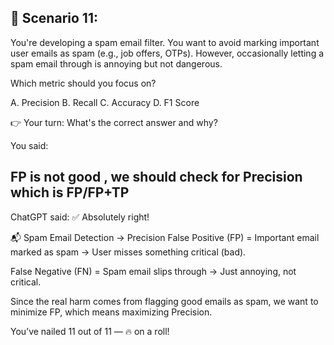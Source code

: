 ## 🔢 Scenario 11:
You're developing a spam email filter. You want to avoid marking important user emails as spam (e.g., job offers, OTPs). However, occasionally letting a spam email through is annoying but not dangerous.

Which metric should you focus on?

A. Precision
B. Recall
C. Accuracy
D. F1 Score

👉 Your turn: What's the correct answer and why?

You said:
## FP is not good , we should check for Precision which is FP/FP+TP
ChatGPT said:
✅ Absolutely right!

📬 Spam Email Detection → Precision
False Positive (FP) = Important email marked as spam → User misses something critical (bad).

False Negative (FN) = Spam email slips through → Just annoying, not critical.

Since the real harm comes from flagging good emails as spam, we want to minimize FP, which means maximizing Precision.

You’ve nailed 11 out of 11 — 🔥 on a roll!
